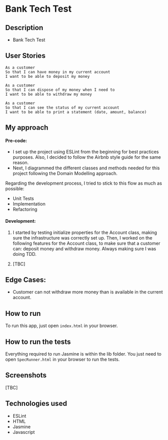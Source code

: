 Bank Tech Test
=================

## Description
* Bank Tech Test

## User Stories
```
As a customer
So that I can have money in my current account
I want to be able to deposit my money

As a customer
So that I can dispose of my money when I need to
I want to be able to withdraw my money

As a customer
So that I can see the status of my current account
I want to be able to print a statement (date, amount, balance)
```

## My approach

#### Pre-code:
* I set up the project using ESLint from the beginning for best practices purposes. Also, I decided to follow the Airbnb style guide for the same reason.
* Next, I diagrammed the different classes and methods needed for this project following the Domain Modelling approach.

Regarding the development process, I tried to stick to this flow as much as possible:
* Unit Tests
* Implementation
* Refactoring

#### Development:
1. I started by testing initialize properties for the Account class, making sure the infrastructure was correctly set up.
Then, I worked on the following features for the Account class, to make sure that a customer can: deposit money and withdraw money. Always making sure I was doing TDD.

2. [TBC]


## Edge Cases:
* Customer can not withdraw more money than is available in the current account.

## How to run
To run this app, just open ```index.html``` in your browser.

## How to run the tests
Everything required to run Jasmine is within the lib folder. You just need to open ```SpecRunner.html``` in your browser to run the tests.

## Screenshots
[TBC]

## Technologies used
* ESLint
* HTML
* Jasmine
* Javascript
